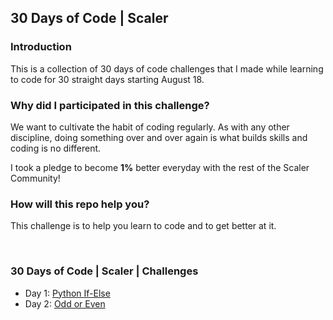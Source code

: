 ## 30 Days of Code | Scaler

### Introduction

This is a collection of 30 days of code challenges that I made while learning to code for 30 straight days starting August 18.

### Why did I participated in this challenge?

We want to cultivate the habit of coding regularly. As with any other discipline, doing something over and over again is what builds skills and coding is no different.

I took a pledge to become **1%** better everyday with the rest of the Scaler Community!

### How will this repo help you?

This challenge is to help you learn to code and to get better at it.

<br>

### 30 Days of Code | Scaler | Challenges

- Day 1: [Python If-Else](https://github.com/MrKrishnaAgarwal/30DaysOfCode/tree/main/Day%201)
- Day 2: [Odd or Even](https://github.com/MrKrishnaAgarwal/30DaysOfCode/tree/main/Day%202)